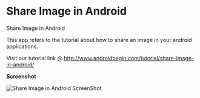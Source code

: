 Share Image in Android
============================================

Share Image in Android

This app refers to the tutorial about how to share an image in your android applications. 

Visit our tutorial link @ http://www.androidbegin.com/tutorial/share-image-in-android/

**Screenshot**

![Share Image in Android ScreenShot](http://www.androidbegin.com/wp-content/uploads/2012/09/ShareImage-Tutorial.png)
